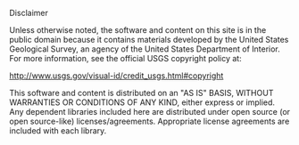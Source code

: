 Disclaimer

Unless otherwise noted, the software and content on this site is in the public domain because it contains materials developed by the United States Geological Survey, an agency of the United States Department of Interior. For more information, see the official USGS copyright policy at:

http://www.usgs.gov/visual-id/credit_usgs.html#copyright

This software and content is distributed on an "AS IS" BASIS, WITHOUT WARRANTIES OR CONDITIONS OF ANY KIND, either express or implied. Any dependent libraries included here are distributed under open source (or open source-like) licenses/agreements. Appropriate license agreements are included with each library.